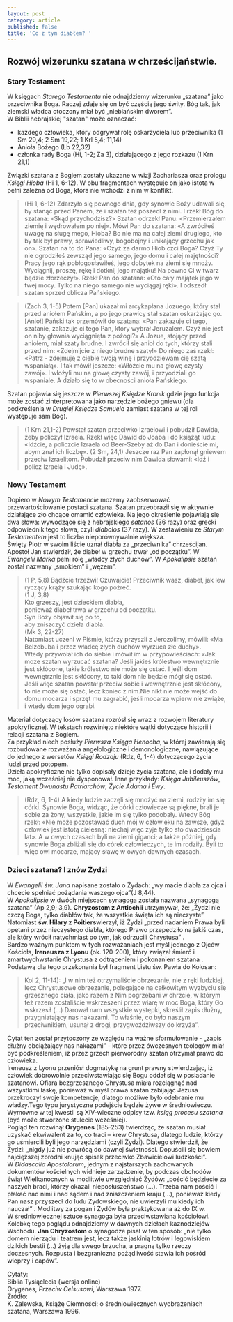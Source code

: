 ```yaml
---
layout: post
category: article
published: false
title: 'Co z tym diabłem? '
---
```

## Rozwój wizerunku szatana w chrześcijaństwie. 

### Stary Testament

W księgach _Starego Testamentu_ nie odnajdziemy wizerunku „szatana” jako przeciwnika Boga. Raczej zdaje się on być częścią jego świty. Bóg tak, jak ziemski władca otoczony miał być „niebiańskim dworem”.        
W Biblii hebrajskiej "szatan" może oznaczać:         
* każdego człowieka, który odgrywał rolę oskarżyciela lub przeciwnika (1 Sm 29,4; 2 Sm 19,22; 1 Krl 5,4; 11,14)          
* Anioła Bożego (Lb 22,32)           
* członka rady Boga (Hi, 1-2; Za 3), działającego z jego rozkazu (1 Krn 21,1)

Związki szatana z Bogiem zostały ukazane w wizji Zachariasza oraz prologu _Księgi Hioba_ (Hi 1, 6-12). W obu fragmentach występuje on jako istota w pełni zależna od Boga, która nie wchodzi z nim w konflikt.

> (Hi 1, 6-12)
Zdarzyło się pewnego dnia, gdy synowie Boży udawali się, by stanąć przed Panem, że i szatan też poszedł z nimi. I rzekł Bóg do szatana: «Skąd przychodzisz?» Szatan odrzekł Panu: «Przemierzałem ziemię i wędrowałem po niej». Mówi Pan do szatana: «A zwróciłeś uwagę na sługę mego, Hioba? Bo nie ma na całej ziemi drugiego, kto by tak był prawy, sprawiedliwy, bogobojny i unikający grzechu jak on». Szatan na to do Pana: «Czyż za darmo Hiob czci Boga? Czyż Ty nie ogrodziłeś zewsząd jego samego, jego domu i całej majętności? Pracy jego rąk pobłogosławiłeś, jego dobytek na ziemi się mnoży.
Wyciągnij, proszę, rękę i dotknij jego majątku! Na pewno Ci w twarz będzie złorzeczył». Rzekł Pan do szatana: «Oto cały majątek jego w twej mocy. Tylko na niego samego nie wyciągaj ręki». I odszedł szatan sprzed oblicza Pańskiego.

> (Zach 3, 1-5)
Potem [Pan] ukazał mi arcykapłana Jozuego, który stał przed aniołem Pańskim, a po jego prawicy stał szatan oskarżając go.[Anioł] Pański tak przemówił do szatana: «Pan zakazuje ci tego, szatanie, zakazuje ci tego Pan, który wybrał Jeruzalem. Czyż nie jest on niby głownia wyciągnięta z pożogi?» 
A Jozue, stojący przed aniołem, miał szaty brudne. I zwrócił się anioł do tych, którzy stali przed nim: «Zdejmijcie z niego brudne szaty!» Do niego zaś rzekł: «Patrz - zdejmuję z ciebie twoją winę i przyodziewam cię szatą wspaniałą». I tak mówił jeszcze: «Włóżcie mu na głowę czysty zawój». I włożyli mu na głowę czysty zawój, i przyodziali go wspaniale. A działo się to w obecności anioła Pańskiego.

Szatan pojawia się jeszcze w _Pierwszej Księdze Kronik_ gdzie jego funkcja może zostać zinterpretowana jako narzędzie bożego gniewu (dla podkreślenia w _Drugiej Księdze Samuela_  zamiast szatana w tej roli występuje sam Bóg).       

> (1 Krn 21,1-2)
Powstał szatan przeciwko Izraelowi i pobudził Dawida, żeby policzył Izraela.  Rzekł więc Dawid do Joaba i do książąt ludu: «Idźcie, a policzcie Izraela od Beer-Szeby aż do Dan i donieście mi, abym znał ich liczbę». 
(2 Sm, 24,1) Jeszcze raz Pan zapłonął gniewem przeciw Izraelitom. Pobudził przeciw nim Dawida słowami: «Idź i policz Izraela i Judę».

### Nowy Testament
Dopiero w _Nowym Testamencie_ możemy zaobserwować przewartościowanie postaci szatana. Szatan przeobraził się w aktywnie działające zło chcące omamić człowieka. Na jego określenie pojawiają się dwa słowa: wywodzące się z hebrajskiego _satanos_ (36 razy) oraz grecki odpowiednik tego słowa, czyli _diabolos_ (37 razy). W zestawieniu ze _Starym Testamentem_ jest to liczba nieporównywalnie większa.            
Święty Piotr w swoim liście uznał diabła za „przeciwnika” chrześcijan. Apostoł Jan stwierdził, że diabeł w grzechu trwał „od początku”. W _Ewangelii Marka_ pełni rolę „władcy złych duchów”. W _Apokalipsie_ szatan został nazwany „smokiem” i „wężem”.       

> (1 P, 5,8) 
Bądźcie trzeźwi! Czuwajcie! Przeciwnik wasz, diabeł, jak lew ryczący krąży szukając kogo pożreć.           
(1 J, 3,8)              
Kto grzeszy, jest dzieckiem diabła,       
ponieważ diabeł trwa w grzechu od początku.         
Syn Boży objawił się po to,        
aby zniszczyć dzieła diabła.           
(Mk 3, 22-27)           
Natomiast uczeni w Piśmie, którzy przyszli z Jerozolimy, mówili: «Ma Belzebuba i przez władcę złych duchów wyrzuca złe duchy».             
Wtedy przywołał ich do siebie i mówił im w przypowieściach: «Jak może szatan wyrzucać szatana? Jeśli jakieś królestwo wewnętrznie jest skłócone, takie królestwo nie może się ostać. I jeśli dom wewnętrznie jest skłócony, to taki dom nie będzie mógł się ostać. Jeśli więc szatan powstał przeciw sobie i wewnętrznie jest skłócony, to nie może się ostać, lecz koniec z nim.Nie nikt nie może wejść do domu mocarza i sprzęt mu zagrabić, jeśli mocarza wpierw nie zwiąże, i wtedy dom jego ograbi.       

Materiał dotyczący losów szatana rozrósł się wraz z rozwojem literatury apokryficznej. W tekstach rozwinięto niektóre wątki dotyczące historii i relacji szatana z Bogiem.        
Za przykład niech posłuży _Pierwsza Księga Henocha_, w której zawierają się rozbudowane rozważania angelologiczne i demonologiczne, nawiązujące do jednego z wersetów _Księgi Rodzaju_ (Rdz, 6, 1-4) dotyczącego życia ludzi przed potopem.         
Dzieła apokryficzne nie tylko dopisały dzieje życia szatana, ale i dodały mu moc, jaką wcześniej nie dysponował. Inne przykłady: _Księga Jubileuszów_, _Testament Dwunastu Patriarchów_, _Życie Adama i Ewy_.

> (Rdz, 6, 1-4)
A kiedy ludzie zaczęli się mnożyć na ziemi, rodziły im się córki.  Synowie Boga, widząc, że córki człowiecze są piękne, brali je sobie za żony, wszystkie, jakie im się tylko podobały. 
Wtedy Bóg rzekł: «Nie może pozostawać duch mój w człowieku na zawsze, gdyż człowiek jest istotą cielesną: niechaj więc żyje tylko sto dwadzieścia lat». A w owych czasach byli na ziemi giganci; a także później, gdy synowie Boga zbliżali się do córek człowieczych, te im rodziły. Byli to więc owi mocarze, mający sławę w owych dawnych czasach.

### Dzieci szatana? I znów Żydzi
W _Ewangelii św. Jana_ napisane zostało o Żydach: „wy macie diabła za ojca i chcecie spełniać pożądania waszego ojca”(J 8,44).       
W _Apokalipsie_ w dwóch miejscach synagoga została nazwana „synagogą szatana” (Ap 2,9; 3,9). **Chryzostom z Antiochii** utrzymywał, że: „Żydzi nie czczą Boga, tylko diabłów tak, że wszystkie święta ich są nieczyste”  Natomiast **św. Hilary z Poitiers**wierzył, iż Żydzi „przed nadaniem Prawa byli opętani przez nieczystego diabła, którego Prawo przepędziło na jakiś czas, ale który wrócił natychmiast po tym, jak odrzucili Chrystusa” .          
Bardzo ważnym punktem w tych rozważaniach jest myśl jednego z Ojców Kościoła, **Ireneusza z Lyonu** (ok. 120-200), który związał śmierć i zmartwychwstanie Chrystusa z odtrąceniem i pokonaniem szatana . Podstawą dla tego przekonania był fragment Listu św. Pawła do Kolosan:

> Kol 2, 11-14): „I w nim też otrzymaliście obrzezanie, nie z ręki ludzkiej, lecz Chrystusowe obrzezanie, polegające na całkowitym wyzbyciu się grzesznego ciała, jako razem z Nim pogrzebani w chrzcie, w którym też razem zostaliście wskrzeszeni przez wiarę w moc Boga, który Go wskrzesił (…) Darował nam wszystkie występki, skreślił zapis dłużny, przygniatający nas nakazami. To właśnie, co było naszym przeciwnikiem, usunął z drogi, przygwoździwszy do krzyża”.

Cytat ten został przytoczony ze względu na ważne sformułowanie - „zapis dłużny obciążający nas nakazami” - które przez ówczesnych teologów miał być podkreśleniem, iż przez grzech pierworodny szatan otrzymał prawo do człowieka.          
Ireneusz z Lyonu przeniósł dogmatykę na grunt prawny stwierdzając, iż człowiek dobrowolnie przeciwstawiając się Bogu oddał się w posiadanie szatanowi. Ofiara bezgrzesznego Chrystusa miała rozciągnąć nad wszystkimi łaskę, ponieważ w myśl prawa szatan zabijając Jezusa przekroczył swoje kompetencje, dlatego możliwe było odebranie mu władzy.Tego typu jurystyczne podejście będzie żywe w średniowieczu. Wymowne w tej kwestii są XIV-wieczne odpisy tzw. _ksiąg procesu szatana_ (być może stworzone stulecie wcześniej).          
Pogląd ten rozwinął **Orygenes** (185-253) twierdząc, że szatan musiał uzyskać ekwiwalent za to, co traci – krew Chrystusa, dlatego ludzie, którzy go uśmiercili byli jego narzędziami (czyli Żydzi). Dlatego stwierdził, że Żydzi: „nigdy już nie powrócą do dawnej świetności. Dopuścili się bowiem najcięższej zbrodni knując spisek przeciwko Zbawicielowi ludzkości”.       
W _Didascalia Apostolorum_, jednym z najstarszych zachowanych dokumentów kościelnych widnieje zarządzenie, by podczas obchodów świąt Wielkanocnych w modlitwie uwzględniać Żydów: „pościć będziecie za naszych braci, którzy okazali nieposłuszeństwo (…). Trzeba nam pościć i płakać nad nimi i nad sądem i nad zniszczeniem kraju (…), ponieważ kiedy Pan nasz przyszedł do ludu Żydowskiego, nie uwierzyli mu kiedy ich nauczał” . Modlitwy za pogan i Żydów była praktykowana aż do IX w.                       
W średniowiecznej sztuce synagoga była przeciwstawiana kościołowi. Kolebkę tego poglądu odnajdziemy w dawnych dziełach kaznodziejów Wschodu. **Jan Chryzostom** o synagodze pisał w ten sposób: „nie tylko domem nierządu i teatrem jest, lecz także jaskinią łotrów i legowiskiem dzikich bestii (…) żyją dla swego brzucha, a pragną tylko rzeczy doczesnych. Rozpusta i bezgraniczna pożądliwość stawia ich pośród wieprzy i capów”.

Cytaty:       
Biblia Tysiąclecia (wersja online)        
Orygenes, _Przeciw Celsusowi_, Warszawa 1977.       
Źródło:         
K. Zalewska, Książę Ciemności: o średniowiecznych wyobrażeniach szatana, Warszawa 1996.     





